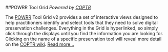 ##POWRR Tool Grid
*Powered by [COPTR](http://coptr.digipres.org/)*

The [POWRR](http://digitalpowrr.niu.edu/) Tool Grid v2 provides a set of interactive views designed to help practitioners identify and select tools that they need to solve digital preservation challenges. Everything in the Grid is hyperlinked, so simply click through the displays until you find the information you are looking for. Clicking on the name of a specific preservation tool will reveal more detail on the [COPTR wiki](http://coptr.digipres.org/). [Read more...](http://www.digipres.org/tools/about/)
